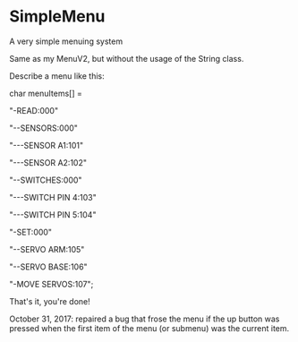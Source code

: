 # SimpleMenu
A very simple menuing system

Same as my MenuV2, but without the usage of the String class.

Describe a menu like this:

char menuItems[] = 

"-READ:000"

"--SENSORS:000"

"---SENSOR A1:101"

"---SENSOR A2:102"

"--SWITCHES:000"

"---SWITCH PIN 4:103"

"---SWITCH PIN 5:104"

"-SET:000"

"--SERVO ARM:105"

"--SERVO BASE:106"

"-MOVE SERVOS:107";

That's it, you're done!

October 31, 2017: repaired a bug that frose the menu if the up button was pressed when the first item of the menu (or submenu) was the current item.
